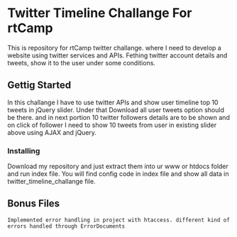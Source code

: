 # Twitter Timeline Challange For rtCamp

This is repository for rtCamp twitter challange. where I need to develop a website using twitter services and APIs. Fething twitter account details and tweets, show it to the user under some conditions.

## Gettig Started

In this challange I have to use twitter APIs and show user timeline top 10 tweets in jQuery slider. Under that Download all user tweets option should be there. and in next portion 10 twitter followers details are to be shown and on click of follower I need to show 10 tweets from user in existing slider above using AJAX and jQuery.

### Installing

Download my repository and just extract them into ur www or htdocs folder and run index file. You will find config code in index file and show all data in twitter_timeline_challange file.

## Bonus Files

```
Implemented error handling in project with htaccess. different kind of errors handled through ErrorDocuments
```
